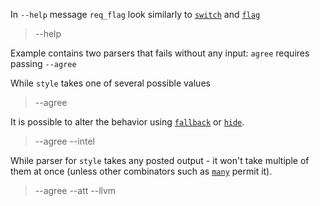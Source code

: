 In `--help` message `req_flag` look similarly to [`switch`](NamedArg::switch) and
[`flag`](NamedArg::flag)

> --help

Example contains two parsers that fails without any input: `agree` requires passing `--agree`

>

While `style` takes one of several possible values

> --agree

It is possible to alter the behavior using [`fallback`](Parser::fallback) or
[`hide`](Parser::hide).

> --agree --intel

While parser for `style` takes any posted output - it won't take multiple of them at once
(unless other combinators such as [`many`](Parser::many) permit it).

> --agree --att --llvm
